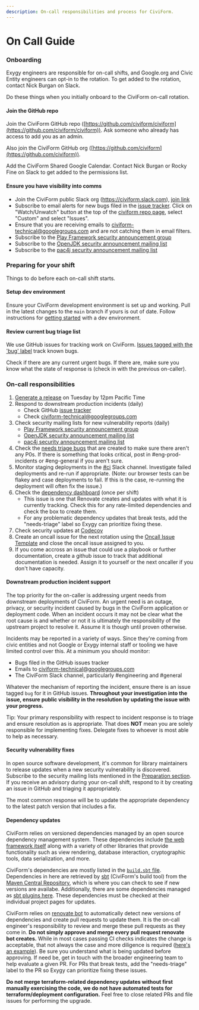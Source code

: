 ```yaml
---
description: On-call responsibilities and process for CiviForm.
---
```


# On Call Guide

### Onboarding
Exygy engineers are responsible for on-call shifts, and Google.org and Civic Entity engineers can opt-in to the rotation. To get added to the rotation, contact Nick Burgan on Slack.

Do these things when you initially onboard to the CiviForm on-call rotation.

#### Join the GitHub repo

Join the CiviForm GitHub repo ([https://github.com/civiform/civiform](https://github.com/civiform/civiform)). Ask someone who already has access to add you as an admin.

Also join the CiviForm GitHub org ([https://github.com/civiform](https://github.com/civiform)).

Add the CiviForm Shared Google Calendar. Contact Nick Burgan or Rocky Fine on Slack to get added to the permissions list.

#### Ensure you have visibility into comms

* Join the CiviForm public Slack org (https://civiform.slack.com), [join link](https://join.slack.com/t/civiform/shared\_invite/zt-niap7ys1-RAICICUpDJfjpizjyjBr7Q)
* Subscribe to email alerts for new bugs filed in the [issue tracker](https://github.com/civiform/civiform/issues). Click on "Watch/Unwatch" button at the top of the [civiform repo page](https://github.com/civiform/civiform), select "Custom" and select "Issues".
* Ensure that you are receiving emails to civiform-technical@googlegroups.com and are not catching them in email filters.
* Subscribe to the [Play Framework security announcement group](https://groups.google.com/g/play-framework-security)
* Subscribe to the [OpenJDK security announcement mailing list](https://mail.openjdk.java.net/mailman/listinfo/vuln-announce)
* Subscribe to the [pac4j security announcement mailing list](https://groups.google.com/g/pac4j-security)

### Preparing for your shift

Things to do before each on-call shift starts.

#### Setup dev environment

Ensure your CiviForm development environment is set up and working. Pull in the latest changes to the `main` branch if yours is out of date. Follow instructions for [getting started](https://github.com/civiform/civiform/wiki/Getting-started) with a dev environment.

#### Review current bug triage list

We use GitHub issues for tracking work on CiviForm. [Issues tagged with the 'bug' label](https://github.com/civiform/civiform/issues?q=is%3Aissue+is%3Aopen+label%3Abug) track known bugs.

Check if there are any current urgent bugs. If there are, make sure you know what the state of response is (check in with the previous on-caller).

### On-call responsibilities

1. [Generate a release](https://github.com/civiform/civiform/wiki/Releasing) on Tuesday by 12pm Pacific Time
2. Respond to downstream production incidents (daily)
   * Check GitHub [issue tracker](https://github.com/civiform/civiform/issues)
   * Check [civiform-technical@googlegroups.com](https://groups.google.com/g/civiform-technical)
3. Check security mailing lists for new vulnerability reports (daily)
   * [Play Framework security announcement group](https://groups.google.com/g/play-framework-security)
   * [OpenJDK security announcement mailing list](https://mail.openjdk.java.net/mailman/listinfo/vuln-announce)
   * [pac4j security announcement mailing list](https://groups.google.com/g/pac4j-security)
4. Check the [needs triage bugs](https://github.com/civiform/civiform/issues?q=is%3Aopen+is%3Aissue+label%3Aneeds-triage) that are created to make sure there aren't any P0s. If there is something that looks critical, post in #eng-prod-incidents or #eng-general if you aren't sure.
5. Monitor staging deployments in the [#ci](https://app.slack.com/client/T01Q6PJQAES/C03UXPUEXU4) Slack channel. Investigate failed deployments and re-run if appropriate. (Note: our browser tests can be flakey and case deployments to fail. If this is the case, re-running the deployment will often fix the issue.)
6. Check the [dependency dashboard](https://github.com/civiform/civiform/issues/2124) (once per shift)
   * This issue is one that Renovate creates and updates with what it is currently tracking. Check this for any rate-limited dependencies and check the box to create them.
   * For any problematic dependency updates that break tests, add the "needs-triage" label so Exygy can prioritize fixing these.
7. Check security updates at [Codecov](https://about.codecov.io/security-update)
8. Create an oncall issue for the next rotation using the [Oncall Issue Template](https://github.com/civiform/civiform/blob/main/.github/ISSUE_TEMPLATE/oncall-rotation.md) and close the oncall issue assigned to you.
9. If you come accross an issue that could use a playbook or further documentation, create a github issue to track that additional documentation is needed. Assign it to yourself or the next oncaller if you don't have capacity.

#### Downstream production incident support

The top priority for the on-caller is addressing urgent needs from downstream deployments of CiviForm. An urgent need is an outage, privacy, or security incident caused by bugs in the CiviForm application or deployment code. When an incident occurs it may not be clear what the root cause is and whether or not it is ultimately the responsibility of the upstream project to resolve it. Assume it is though until proven otherwise.

Incidents may be reported in a variety of ways. Since they're coming from civic entities and not Google or Exygy internal staff or tooling we have limited control over this. At a minimum you should monitor:

* Bugs filed in the GitHub issues tracker
* Emails to civiform-technical@googlegroups.com
* The CiviForm Slack channel, particularly #engineering and #general

Whatever the mechanism of reporting the incident, ensure there is an issue tagged `bug` for it in GitHub issues. **Throughout your investigation into the issue, ensure public visibility in the resolution by updating the issue with your progress.**

Tip: Your primary responsibility with respect to incident response is to triage and ensure resolution as is appropriate. That does **NOT** mean you are solely responsible for implementing fixes. Delegate fixes to whoever is most able to help as necessary.

#### Security vulnerability fixes

In open source software development, it's common for library maintainers to release updates when a new security vulnerability is discovered. Subscribe to the security mailing lists mentioned in the [Preparation section](#ensure-you-have-visibility-into-comms). If you receive an advisory during your on-call shift, respond to it by creating an issue in GitHub and triaging it appropriately.

The most common response will be to update the appropriate dependency to the latest patch version that includes a fix.

#### Dependency updates

CiviForm relies on versioned dependencies managed by an open source dependency management system. These dependencies include [the web framework itself](http://playframework.com) along with a variety of other libraries that provide functionality such as view rendering, database interaction, cryptographic tools, data serialization, and more.

CiviForm's dependencies are mostly listed in the [`build.sbt` file](https://github.com/civiform/civiform/blob/main/server/build.sbt). Dependencies in here are retrieved by [sbt](https://www.scala-sbt.org) (CiviForm's build tool) from the [Maven Central Repository](https://search.maven.org), which is where you can check to see if new versions are availabe. Additionally, there are some dependencies managed as [sbt plugins here](https://github.com/civiform/civiform/blob/main/server/project/plugins.sbt). These dependencies must be checked at their individual project pages for updates.

CiviForm relies on [renovate bot](https://github.com/renovatebot/renovate) to automatically detect new versions of dependencies and create pull requests to update them. It is the on-call engineer's responsibility to review and merge these pull requests as they come in. **Do not simply approve and merge every pull request renovate bot creates.** While in most cases passing CI checks indicates the change is acceptable, that not always the case and more diligence is required ([here's an example](https://github.com/civiform/civiform/pull/2130#discussion\_r834714183)). Be sure you understand what is being updated before approving. If need be, get in touch with the broader engineering team to help evaluate a given PR. For PRs that break tests, add the "needs-triage" label to the PR so Exygy can prioritize fixing these issues.

**Do not merge terraform-related dependency updates without first manually exercising the code, we do not have automated tests for terraform/deployment configuration.** Feel free to close related PRs and file issues for performing the upgrade.
